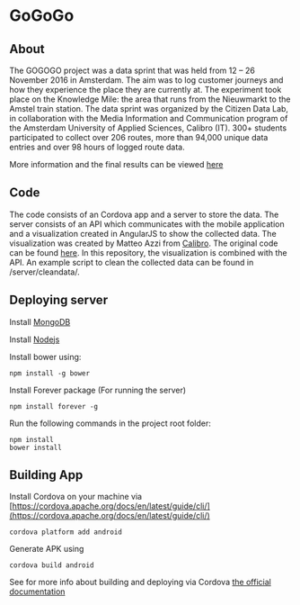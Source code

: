 
# GoGoGo

## About
The GOGOGO project was a data sprint that was held from 12 – 26 November 2016 in Amsterdam. The aim was to log customer journeys and how they experience the place they are currently at. The experiment took place on the Knowledge Mile: the area that runs from the Nieuwmarkt to the Amstel train station. The data sprint was organized by the Citizen Data Lab, in collaboration with the Media Information and Communication program of the Amsterdam University of Applied Sciences, Calibro (IT). 300+ students participated to collect over 206 routes, more than 94,000 unique data entries and over 98 hours of logged route data.

More information and the final results can be viewed [here](http://cargocollective.com/citizendatalab/Participatory-Mapping/GoGoGo) 

## Code
The code consists of an Cordova app and a server to store the data.
The server consists of an API which communicates with the mobile application and a visualization created in AngularJS to show the collected data. The visualization was created by Matteo Azzi from [Calibro](http://calib.ro/). The original code can be found [here](https://github.com/calibro/gogogo-live). In this repository, the visualization is combined with the API. An example script to clean the collected data can be found in /server/cleandata/.


## Deploying server

Install [MongoDB](https://docs.mongodb.com/manual/tutorial/install-mongodb-on-ubuntu/)

Install [Nodejs](https://nodejs.org/en/download/package-manager/#debian-and-ubuntu-based-linux-distributions)

Install bower using:

    npm install -g bower

Install Forever package (For running the server)
	
    npm install forever -g


Run the following commands in the project root folder:

    npm install
    bower install



## Building App


Install Cordova on your machine via [https://cordova.apache.org/docs/en/latest/guide/cli/](https://cordova.apache.org/docs/en/latest/guide/cli/)


    cordova platform add android


Generate APK using

    cordova build android 

See for more info about building and deploying via Cordova [the official documentation](https://cordova.apache.org/docs/en/latest/)






